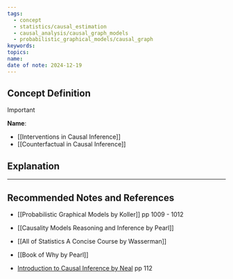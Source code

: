 ```yaml
---
tags:
  - concept
  - statistics/causal_estimation
  - causal_analysis/causal_graph_models
  - probabilistic_graphical_models/causal_graph
keywords: 
topics: 
name: 
date of note: 2024-12-19
---
```


## Concept Definition

>[!important]
>**Name**: 



- [[Interventions in Causal Inference]]
- [[Counterfactual in Causal Inference]]

## Explanation





-----------
##  Recommended Notes and References


- [[Probabilistic Graphical Models by Koller]] pp 1009 - 1012
- [[Causality Models Reasoning and Inference by Pearl]]
- [[All of Statistics A Concise Course by Wasserman]]
- [[Book of Why by Pearl]]

- [Introduction to Causal Inference by Neal](https://www.bradyneal.com/causal-inference-course) pp 112